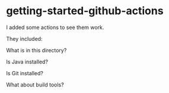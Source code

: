 # getting-started-github-actions

I added some actions to see them work.

They included:

What is in this directory?
        
Is Java installed?        
          
Is Git installed?          
          
What about build tools?
         
